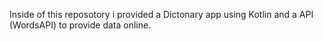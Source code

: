 Inside of this reposotory i provided a Dictonary app using Kotlin 
and a API (WordsAPI) to provide data online.
